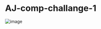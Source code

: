# AJ-comp-challange-1

![image](https://user-images.githubusercontent.com/20731901/26913127-27a4ec78-4bd6-11e7-9bee-aebace7efa28.png)
